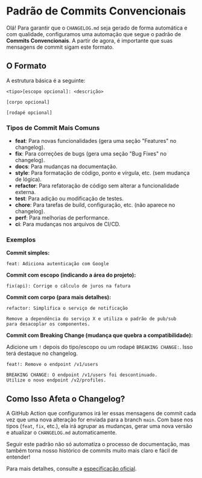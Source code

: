 # Padrão de Commits Convencionais

Olá! Para garantir que o `CHANGELOG.md` seja gerado de forma automática e com qualidade, configuramos uma automação que segue o padrão de **Commits Convencionais**. A partir de agora, é importante que suas mensagens de commit sigam este formato.

## O Formato

A estrutura básica é a seguinte:

```
<tipo>[escopo opcional]: <descrição>

[corpo opcional]

[rodapé opcional]
```

### Tipos de Commit Mais Comuns

-   **feat**: Para novas funcionalidades (gera uma seção "Features" no changelog).
-   **fix**: Para correções de bugs (gera uma seção "Bug Fixes" no changelog).
-   **docs**: Para mudanças na documentação.
-   **style**: Para formatação de código, ponto e vírgula, etc. (sem mudança de lógica).
-   **refactor**: Para refatoração de código sem alterar a funcionalidade externa.
-   **test**: Para adição ou modificação de testes.
-   **chore**: Para tarefas de build, configuração, etc. (não aparece no changelog).
-   **perf**: Para melhorias de performance.
-   **ci**: Para mudanças nos arquivos de CI/CD.

### Exemplos

**Commit simples:**

```
feat: Adiciona autenticação com Google
```

**Commit com escopo (indicando a área do projeto):**

```
fix(api): Corrige o cálculo de juros na fatura
```

**Commit com corpo (para mais detalhes):**

```
refactor: Simplifica o serviço de notificação

Remove a dependência do serviço X e utiliza o padrão de pub/sub
para desacoplar os componentes.
```

**Commit com Breaking Change (mudança que quebra a compatibilidade):**

Adicione um `!` depois do tipo/escopo ou um rodapé `BREAKING CHANGE:`. Isso terá destaque no changelog.

```
feat!: Remove o endpoint /v1/users

BREAKING CHANGE: O endpoint /v1/users foi descontinuado.
Utilize o novo endpoint /v2/profiles.
```

## Como Isso Afeta o Changelog?

A GitHub Action que configuramos irá ler essas mensagens de commit cada vez que uma nova alteração for enviada para a branch `main`. Com base nos tipos (`feat`, `fix`, etc.), ela irá agrupar as mudanças, gerar uma nova versão e atualizar o `CHANGELOG.md` automaticamente.

Seguir este padrão não só automatiza o processo de documentação, mas também torna nosso histórico de commits muito mais claro e fácil de entender!

Para mais detalhes, consulte a [especificação oficial](https://www.conventionalcommits.org/).
